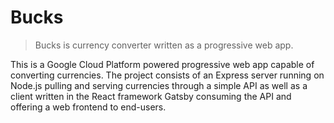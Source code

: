 # Bucks

> Bucks is currency converter written as a progressive web app.

This is a Google Cloud Platform powered progressive web app capable of converting currencies. The project consists of an Express server running on Node.js pulling and serving currencies through a simple API as well as a client written in the React framework Gatsby consuming the API and offering a web frontend to end-users. 
